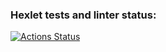 ### Hexlet tests and linter status:
[![Actions Status](https://github.com/nic11371/python-for-data-analysts-project-100/actions/workflows/hexlet-check.yml/badge.svg)](https://github.com/nic11371/python-for-data-analysts-project-100/actions)